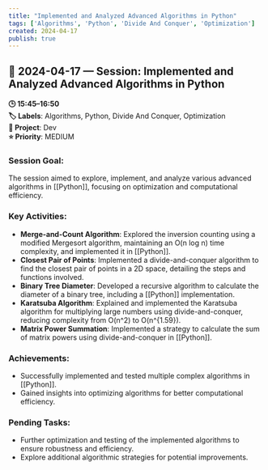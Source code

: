 ```yaml
---
title: "Implemented and Analyzed Advanced Algorithms in Python"
tags: ['Algorithms', 'Python', 'Divide And Conquer', 'Optimization']
created: 2024-04-17
publish: true
---
```


## 📅 2024-04-17 — Session: Implemented and Analyzed Advanced Algorithms in Python

**🕒 15:45–16:50**  
**🏷️ Labels**: Algorithms, Python, Divide And Conquer, Optimization  
**📂 Project**: Dev  
**⭐ Priority**: MEDIUM  


### Session Goal:
The session aimed to explore, implement, and analyze various advanced algorithms in [[Python]], focusing on optimization and computational efficiency.

### Key Activities:
- **Merge-and-Count Algorithm**: Explored the inversion counting using a modified Mergesort algorithm, maintaining an O(n log n) time complexity, and implemented it in [[Python]].
- **Closest Pair of Points**: Implemented a divide-and-conquer algorithm to find the closest pair of points in a 2D space, detailing the steps and functions involved.
- **Binary Tree Diameter**: Developed a recursive algorithm to calculate the diameter of a binary tree, including a [[Python]] implementation.
- **Karatsuba Algorithm**: Explained and implemented the Karatsuba algorithm for multiplying large numbers using divide-and-conquer, reducing complexity from O(n^2) to O(n^{1.59}).
- **Matrix Power Summation**: Implemented a strategy to calculate the sum of matrix powers using divide-and-conquer in [[Python]].

### Achievements:
- Successfully implemented and tested multiple complex algorithms in [[Python]].
- Gained insights into optimizing algorithms for better computational efficiency.

### Pending Tasks:
- Further optimization and testing of the implemented algorithms to ensure robustness and efficiency.
- Explore additional algorithmic strategies for potential improvements.

